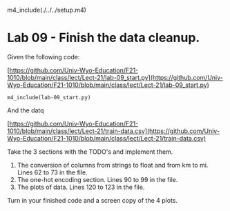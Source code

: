 
m4_include(./../../setup.m4)

# Lab 09 - Finish the data cleanup.

Given the following code:

[https://github.com/Univ-Wyo-Education/F21-1010/blob/main/class/lect/Lect-21/lab-09_start.py](https://github.com/Univ-Wyo-Education/F21-1010/blob/main/class/lect/Lect-21/lab-09_start.py)

```
m4_include(lab-09_start.py)
```

And the datq

[https://github.com/Univ-Wyo-Education/F21-1010/blob/main/class/lect/Lect-21/train-data.csv](https://github.com/Univ-Wyo-Education/F21-1010/blob/main/class/lect/Lect-21/train-data.csv)

Take the 3 sections with the TODO's and implement them.

1. The conversion of columns from strings to float and from km to mi. Lines 62 to 73 in the file.
2. The one-hot encoding section. Lines 90 to 99 in the file.
3. The plots of data. Lines 120 to 123 in the file.

Turn in your finished code and a screen copy of the 4 plots.

